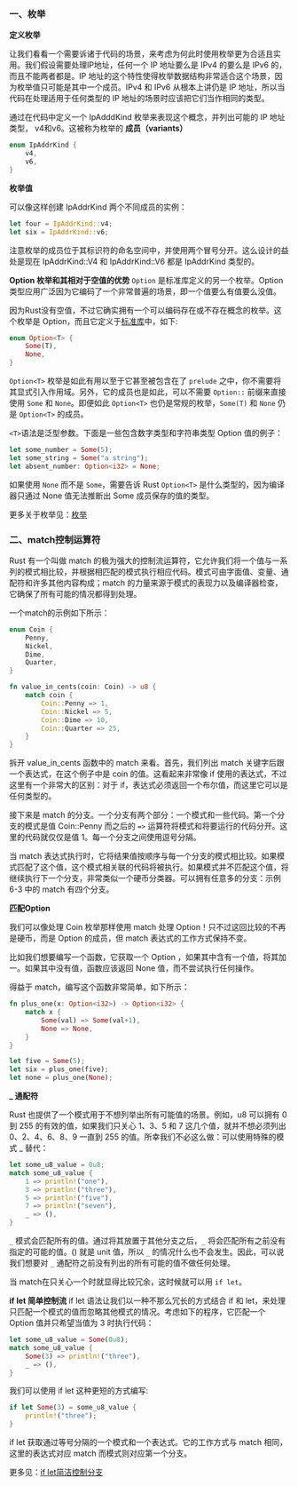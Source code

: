 ### 一、枚举
**定义枚举**

让我们看看一个需要诉诸于代码的场景，来考虑为何此时使用枚举更为合适且实用。我们假设需要处理IP地址，任何一个 IP 地址要么是 IPv4 的要么是 IPv6 的，而且不能两者都是。IP 地址的这个特性使得枚举数据结构非常适合这个场景，因为枚举值只可能是其中一个成员。IPv4 和 IPv6 从根本上讲仍是 IP 地址，所以当代码在处理适用于任何类型的 IP 地址的场景时应该把它们当作相同的类型。

通过在代码中定义一个 IpAdddKind 枚举来表现这个概念，并列出可能的 IP 地址类型， v4和v6。这被称为枚举的 **成员（variants）**
```rust
enum IpAddrKind {
    v4,
    v6,
}
```

**枚举值**

可以像这样创建 IpAddrKind 两个不同成员的实例：
```rust
let four = IpAddrKind::v4;
let six = IpAddrKind::v6;
```
注意枚举的成员位于其标识符的命名空间中，并使用两个冒号分开。这么设计的益处是现在 IpAddrKind::V4 和 IpAddrKind::V6 都是 IpAddrKind 类型的。

**Option 枚举和其相对于空值的优势**
```Option``` 是标准库定义的另一个枚举。Option 类型应用广泛因为它编码了一个非常普遍的场景，即一个值要么有值要么没值。

因为Rust没有空值，不过它确实拥有一个可以编码存在或不存在概念的枚举。这个枚举是 Option<T>，而且它定义于[标准库](https://doc.rust-lang.org/std/option/enum.Option.html)中，如下:
```rust
enum Option<T> {
    Some(T),
    None,
}
```

```Option<T>``` 枚举是如此有用以至于它甚至被包含在了 ```prelude``` 之中，你不需要将其显式引入作用域。另外，它的成员也是如此，可以不需要 ```Option::``` 前缀来直接使用 ```Some``` 和 ```None```。即便如此 ```Option<T>``` 也仍是常规的枚举，```Some(T)``` 和 ```None``` 仍是 ```Option<T>``` 的成员。

```<T>```语法是泛型参数。下面是一些包含数字类型和字符串类型 Option 值的例子：
```rust
let some_number = Some(5);
let some_string = Some("a string");
let absent_number: Option<i32> = None;
```
如果使用 ```None``` 而不是 ```Some```，需要告诉 Rust ```Option<T>``` 是什么类型的，因为编译器只通过 None 值无法推断出 Some 成员保存的值的类型。


更多关于枚举见：[枚举](https://kaisery.github.io/trpl-zh-cn/ch06-01-defining-an-enum.html)

### 二、match控制运算符

Rust 有一个叫做 match 的极为强大的控制流运算符，它允许我们将一个值与一系列的模式相比较，并根据相匹配的模式执行相应代码。模式可由字面值、变量、通配符和许多其他内容构成；match 的力量来源于模式的表现力以及编译器检查，它确保了所有可能的情况都得到处理。

一个match的示例如下所示：
```rust
enum Coin {
    Penny,
    Nickel,
    Dime,
    Quarter,
}

fn value_in_cents(coin: Coin) -> u8 {
    match coin {
        Coin::Penny => 1,
        Coin::Nickel => 5,
        Coin::Dime => 10,
        Coin::Quarter => 25,
    }
}
```

拆开 value_in_cents 函数中的 match 来看。首先，我们列出 match 关键字后跟一个表达式，在这个例子中是 coin 的值。这看起来非常像 if 使用的表达式，不过这里有一个非常大的区别：对于 if，表达式必须返回一个布尔值，而这里它可以是任何类型的。

接下来是 match 的分支。一个分支有两个部分：一个模式和一些代码。第一个分支的模式是值 Coin::Penny 而之后的 ```=>``` 运算符将模式和将要运行的代码分开。这里的代码就仅仅是值 1。每一个分支之间使用逗号分隔。

当 match 表达式执行时，它将结果值按顺序与每一个分支的模式相比较。如果模式匹配了这个值，这个模式相关联的代码将被执行。如果模式并不匹配这个值，将继续执行下一个分支，非常类似一个硬币分类器。可以拥有任意多的分支：示例 6-3 中的 match 有四个分支。

**匹配Option<T>**

我们可以像处理 Coin 枚举那样使用 match 处理 Option<T>！只不过这回比较的不再是硬币，而是 Option<T> 的成员，但 match 表达式的工作方式保持不变。

比如我们想要编写一个函数，它获取一个 Option<i32> ，如果其中含有一个值，将其加一。如果其中没有值，函数应该返回 None 值，而不尝试执行任何操作。

得益于 match，编写这个函数非常简单，如下所示：
```rust
fn plus_one(x: Option<i32>) -> Option<i32> {
    match x {
        Some(val) => Some(val+1),
        None => None,
    }
}

let five = Some(5);
let six = plus_one(five);
let none = plus_one(None);
```

**_ 通配符**

Rust 也提供了一个模式用于不想列举出所有可能值的场景。例如，u8 可以拥有 0 到 255 的有效的值，如果我们只关心 1、3、5 和 7 这几个值，就并不想必须列出 0、2、4、6、8、9 一直到 255 的值。所幸我们不必这么做：可以使用特殊的模式 _ 替代：
```rust
let some_u8_value = 0u8;
match some_u8_value {
    1 => println!("one"),
    3 => println!("three"),
    5 => println!("five"),
    7 => println!("seven"),
    _ => (),
}
```

```_``` 模式会匹配所有的值。通过将其放置于其他分支之后，```_``` 将会匹配所有之前没有指定的可能的值。() 就是 unit 值，所以 ```_``` 的情况什么也不会发生。因此，可以说我们想要对 ```_``` 通配符之前没有列出的所有可能的值不做任何处理。

当 match在只关心一个时就显得比较冗余，这时候就可以用 ```if let```。

**if let 简单控制流**
if let 语法让我们以一种不那么冗长的方式结合 if 和 let，来处理只匹配一个模式的值而忽略其他模式的情况。考虑如下的程序，它匹配一个 Option<u8> 值并只希望当值为 3 时执行代码：
```rust
let some_u8_value = Some(0u8);
match some_u8_value {
    Some(3) => println!("three"),
    _ => (),
}
```
我们可以使用 if let 这种更短的方式编写:
```rust
if let Some(3) = some_u8_value {
    println!("three");
}
```
if let 获取通过等号分隔的一个模式和一个表达式。它的工作方式与 match 相同，这里的表达式对应 match 而模式则对应第一个分支。

更多见：[if let简洁控制分支](https://kaisery.github.io/trpl-zh-cn/ch06-03-if-let.html)